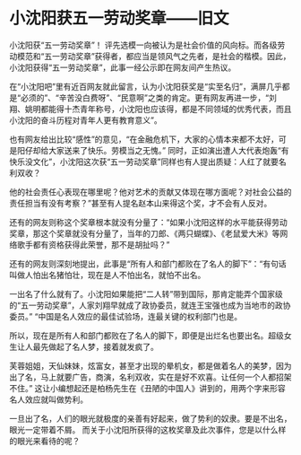 # 小沈阳获五一劳动奖章——旧文 #
小沈阳获“五一劳动奖章”！ 评先选模一向被认为是社会价值的风向标。而各级劳动模范和“五一劳动奖章”获得者，都应当是领风气之先者，是社会的楷模。因此，小沈阳获得“五一劳动奖章”，此事一经公示即在网友间产生热议。 

在“小沈阳吧”里有近百网友就此留言，认为小沈阳获奖是“实至名归”，满屏几乎都是“必须的”、“辛苦没白费呀”、“民意啊”之类的肯定。更有网友再进一步，“刘翔、姚明都能得十杰青年称号，小沈阳也应该得，都是不同领域的优秀代表，而且小沈阳的奋斗历程对青年人更有教育意义”。

也有网友给出比较“感性”的意见，“在金融危机下，大家的心情本来都不太好，可是阳仔却给大家送来了快乐。劳模当之无愧。” 同时，正如演出遭人大代表炮轰“有快乐没文化”，小沈阳这次获“五一劳动奖章”同样也有人提出质疑：人红了就要名利双收？

他的社会责任心表现在哪里呢？他对艺术的贡献又体现在哪方面呢？对社会公益的责任担当有没有考察？”甚至有人提名赵本山来得这个奖，才不会有人反对。

还有的网友则称这个奖章根本就没有分量了：“如果小沈阳这样的水平能获得劳动奖章，那这个奖章就没有分量了，当年的刀郎、《两只蝴蝶》、《老鼠爱大米》等网络歌手都有资格获得此荣誉，那不是胡扯吗？” 

还有的网友则深刻地提出，此事是“所有人和部门都败在了名人的脚下”：“有句话叫做人怕出名猪怕壮，现在是人不怕出名，就怕不出名。

一出名了什么就有了。小沈阳如果能把“二人转”带到国际，那肯定能弄个国家级的“五一劳动奖章”，人家刘翔早就成了政协委员，就连王宝强也成为当地市的政协委员。” “中国是名人效应的最佳试验场，连最关键的权利部门也是。

所以，现在是所有人和部门都败在了名人的脚下，即便是出烂名也要出名。超级女生让人最先做起了名人梦，接着就发疯了。

芙蓉姐姐，天仙妹妹，炫富女，甚至才出现的晕机女，都是做着名人的美梦，因为出了名，马上就要广告，商演，名利双收，实在是好不欢喜。让任何一个人都招架不住。” 这让小编想起还是柏杨先生在《丑陋的中国人》讲到的，用两个字来形容名人效应就叫做势利。

一旦出了名，人们的眼光就极度的亲善有好起来，做了势利的奴隶。要是不出名，眼光一定带着不屑。 而关于小沈阳所获得的这枚奖章及此次事件，您是以什么样的眼光来看待的呢？